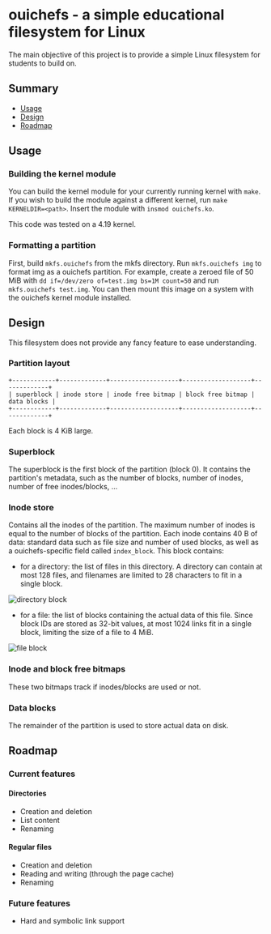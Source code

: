 # ouichefs - a simple educational filesystem for Linux
The main objective of this project is to provide a simple Linux filesystem for students to build on.

## Summary
- [Usage](#Usage)
- [Design](#Design)
- [Roadmap](#Roadmap)

## Usage
### Building the kernel module
You can build the kernel module for your currently running kernel with `make`. If you wish to build the module against a different kernel, run `make KERNELDIR=<path>`. Insert the module with `insmod ouichefs.ko`.

This code was tested on a 4.19 kernel.

### Formatting a partition
First, build `mkfs.ouichefs` from the mkfs directory. Run `mkfs.ouichefs img` to format img as a ouichefs partition. For example, create a zeroed file of 50 MiB with `dd if=/dev/zero of=test.img bs=1M count=50` and run `mkfs.ouichefs test.img`. You can then mount this image on a system with the ouichefs kernel module installed.

## Design
This filesystem does not provide any fancy feature to ease understanding.

### Partition layout
    +------------+-------------+-------------------+-------------------+-------------+
    | superblock | inode store | inode free bitmap | block free bitmap | data blocks |
    +------------+-------------+-------------------+-------------------+-------------+
Each block is 4 KiB large.

### Superblock
The superblock is the first block of the partition (block 0). It contains the partition's metadata, such as the number of blocks, number of inodes, number of free inodes/blocks, ...

### Inode store
Contains all the inodes of the partition. The maximum number of inodes is equal to the number of blocks of the partition. Each inode contains 40 B of data: standard data such as file size and number of used blocks, as well as a ouichefs-specific field called `index_block`. This block contains:
  - for a directory: the list of files in this directory. A directory can contain at most 128 files, and filenames are limited to 28 characters to fit in a single block.
  
![directory block](https://raw.githubusercontent.com/rgouicem/ouichefs/master/docs/dir_block.png)
  - for a file: the list of blocks containing the actual data of this file. Since block IDs are stored as 32-bit values, at most 1024 links fit in a single block, limiting the size of a file to 4 MiB.

![file block](https://raw.githubusercontent.com/rgouicem/ouichefs/master/docs/file_block.png)

### Inode and block free bitmaps
These two bitmaps track if inodes/blocks are used or not.

### Data blocks
The remainder of the partition is used to store actual data on disk.

## Roadmap
### Current features
#### Directories
- Creation and deletion
- List content
- Renaming

#### Regular files
- Creation and deletion
- Reading and writing (through the page cache)
- Renaming

### Future features
- Hard and symbolic link support
